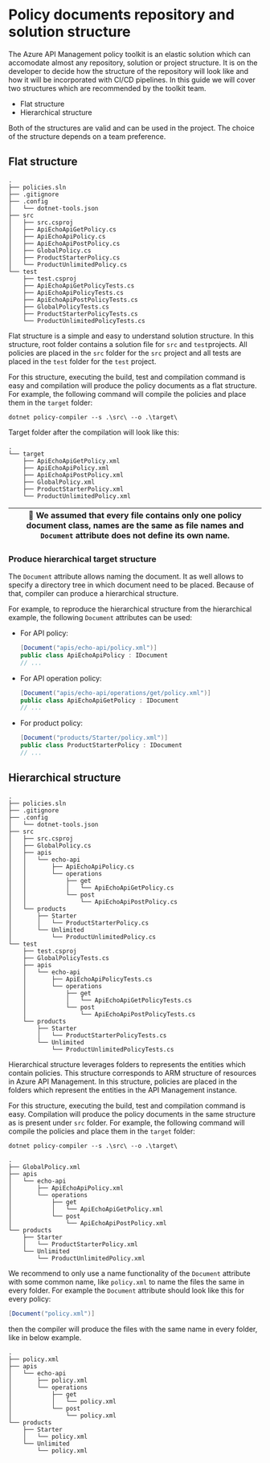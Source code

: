 # Policy documents repository and solution structure

The Azure API Management policy toolkit is an elastic solution which can accomodate almost any repository, solution or
project structure. It is on the developer to decide how the structure of the repository will look like and how it will
be incorporated with CI/CD pipelines. In this guide we will cover two structures which are recommended by the toolkit
team.

* Flat structure
* Hierarchical structure

Both of the structures are valid and can be used in the project. The choice of the structure depends on a team
preference.

## Flat structure

```
.
├── policies.sln
├── .gitignore
├── .config
│   └── dotnet-tools.json
├── src
│   ├── src.csproj
│   ├── ApiEchoApiGetPolicy.cs
│   ├── ApiEchoApiPolicy.cs
│   ├── ApiEchoApiPostPolicy.cs
│   ├── GlobalPolicy.cs
│   ├── ProductStarterPolicy.cs
│   └── ProductUnlimitedPolicy.cs
└── test 
    ├── test.csproj
    ├── ApiEchoApiGetPolicyTests.cs
    ├── ApiEchoApiPolicyTests.cs
    ├── ApiEchoApiPostPolicyTests.cs
    ├── GlobalPolicyTests.cs
    ├── ProductStarterPolicyTests.cs
    └── ProductUnlimitedPolicyTests.cs
```

Flat structure is a simple and easy to understand solution structure. In this structure, root folder contains a solution
file for `src` and `test`projects. All policies are placed in the `src` folder for the `src` project and all tests are
placed in the `test` folder for the `test` project.

For this structure, executing the build, test and compilation command is easy and compilation will produce the policy
documents as a flat structure. For example, the following command will compile the policies and place them in
the `target` folder:

```shell
dotnet policy-compiler --s .\src\ --o .\target\
```

Target folder after the compilation will look like this:

```
.
└── target
    ├── ApiEchoApiGetPolicy.xml
    ├── ApiEchoApiPolicy.xml
    ├── ApiEchoApiPostPolicy.xml
    ├── GlobalPolicy.xml
    ├── ProductStarterPolicy.xml
    └── ProductUnlimitedPolicy.xml
```

| :page_facing_up: We assumed that every file contains only one policy document class, names are the same as file names and `Document` attribute does not define its own name. |
|------------------------------------------------------------------------------------------------------------------------------------------------------------------------------|

### Produce hierarchical target structure

The `Document` attribute allows naming the document. It as well allows to specify a directory tree in which document
need to be placed. Because of that, compiler can produce a hierarchical structure.

For example, to reproduce the hierarchical structure from the hierarchical example, the following `Document` attributes
can be used:

* For API policy:
    ```csharp
    [Document("apis/echo-api/policy.xml")]
    public class ApiEchoApiPolicy : IDocument 
    // ...
    ```
* For API operation policy:
    ```csharp
    [Document("apis/echo-api/operations/get/policy.xml")]
    public class ApiEchoApiGetPolicy : IDocument 
    // ...
    ```
* For product policy:
    ```csharp
    [Document("products/Starter/policy.xml")]
    public class ProductStarterPolicy : IDocument 
    // ...
    ```

## Hierarchical structure

```
.
├── policies.sln
├── .gitignore
├── .config
│   └── dotnet-tools.json
├── src
│   ├── src.csproj
│   ├── GlobalPolicy.cs
│   ├── apis
│   │   └── echo-api
│   │       ├── ApiEchoApiPolicy.cs
│   │       └── operations
│   │           ├── get
│   │           │   └── ApiEchoApiGetPolicy.cs
│   │           └── post
│   │               └── ApiEchoApiPostPolicy.cs
│   └── products
│       ├── Starter
│       │   └── ProductStarterPolicy.cs
│       └── Unlimited
│           └── ProductUnlimitedPolicy.cs
└── test
    ├── test.csproj
    ├── GlobalPolicyTests.cs
    ├── apis
    │   └── echo-api
    │       ├── ApiEchoApiPolicyTests.cs
    │       └── operations
    │           ├── get
    │           │   └── ApiEchoApiGetPolicyTests.cs
    │           └── post
    │               └── ApiEchoApiPostPolicyTests.cs
    └── products
        ├── Starter
        │   └── ProductStarterPolicyTests.cs
        └── Unlimited
            └── ProductUnlimitedPolicyTests.cs
```

Hierarchical structure leverages folders to represents the entities which contain policies. This structure corresponds
to ARM structure of resources in Azure API Management. In this structure, policies are placed in the folders which
represent the entities in the API Management instance.

For this structure, executing the build, test and compilation command is easy. Compilation will produce the policy
documents in the same structure as is present under `src` folder. For example, the following command will compile the
policies and place them in the `target` folder:

```shell
dotnet policy-compiler --s .\src\ --o .\target\
```

```
.
├── GlobalPolicy.xml
├── apis
│   └── echo-api
│       ├── ApiEchoApiPolicy.xml
│       └── operations
│           ├── get
│           │   └── ApiEchoApiGetPolicy.xml
│           └── post
│               └── ApiEchoApiPostPolicy.xml
└── products
    ├── Starter
    │   └── ProductStarterPolicy.xml
    └── Unlimited
        └── ProductUnlimitedPolicy.xml
```

We recommend to only use a name functionality of the `Document` attribute with some common name, like `policy.xml` to
name the files the same in every folder. For example the `Document` attribute should look like this for every policy:

```csharp
[Document("policy.xml")]
```

then the compiler will produce the files with the same name in every folder, like in below example.

```
.
├── policy.xml
├── apis
│   └── echo-api
│       ├── policy.xml
│       └── operations
│           ├── get
│           │   └── policy.xml
│           └── post
│               └── policy.xml
└── products
    ├── Starter
    │   └── policy.xml
    └── Unlimited
        └── policy.xml
```

